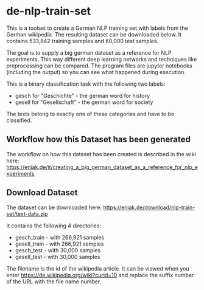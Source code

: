# de-nlp-train-set
This is a toolset to create a German NLP training set with labels from the German wikipedia. The resulting dataset can be downloaded below. It contains 533,842 training samples and 60,000 test samples.

The goal is to supply a big german dataset as a reference for NLP experiments. This way different deep learning networks and techniques like preprocessing can be compared. The program files are jupyter notebooks (including the output) so you can see what happened during execution.

This is a binary classification task with the following two labels:
- gesch for "Geschichte" - the german word for history
- gesell for "Gesellschaft" - the german word for society

The texts belong to exactly one of these categories and have to be classified.

## Workflow how this Dataset has been generated
The workflow on how this dataset has been created is described in the wiki here: https://eniak.de/it/creating_a_big_german_dataset_as_a_reference_for_nlp_experiments

## Download Dataset
The dataset can be downloaded here: https://eniak.de/download/nlp-train-set/text-data.zip

It contains the following 4 directories:
- gesch_train - with 266,921 samples
- gesell_train - with 266,921 samples
- gesch_test - with 30,000 samples
- gesell_test - with 30,000 samples

The filename is the id of the wikipedia article. It can be viewed when you enter https://de.wikipedia.org/wiki?curid=10 and replace the suffix number of the URL with the file name number.
